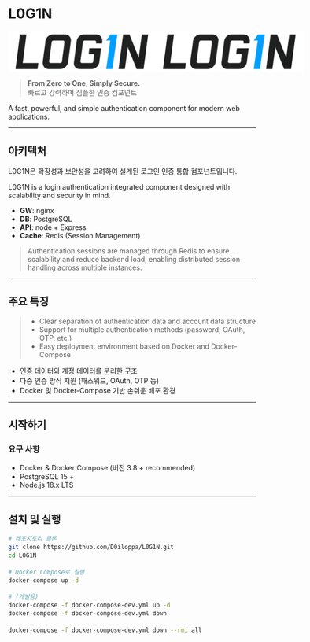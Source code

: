 # L0G1N

<div align="center" style="display:flex; margin-bottom:10px">
  <img src="logo_transparent.png" alt="L0G1N Logo" width="300">
  <img src="logo.png" alt="L0G1N Logo" width="300">
</div>

> **From Zero to One, Simply Secure.**  
> 빠르고 강력하며 심플한 인증 컴포넌트

A fast, powerful, and simple authentication component for modern web applications.


---

## 아키텍처

L0G1N은 확장성과 보안성을 고려하여 설계된 로그인 인증 통합 컴포넌트입니다.

L0G1N is a login authentication integrated component designed with scalability and security in mind.

- **GW**: nginx
- **DB**: PostgreSQL  
- **API**: node + Express
- **Cache**: Redis (Session Management)

> Authentication sessions are managed through Redis to ensure scalability and reduce backend load, enabling distributed session handling across multiple instances.

---

## 주요 특징


> - Clear separation of authentication data and account data structure
> - Support for multiple authentication methods (password, OAuth, OTP, etc.)
> - Easy deployment environment based on Docker and Docker-Compose

- 인증 데이터와 계정 데이터를 분리한 구조  
- 다중 인증 방식 지원 (패스워드, OAuth, OTP 등)  
- Docker 및 Docker-Compose 기반 손쉬운 배포 환경  

---

## 시작하기

### 요구 사항

- Docker & Docker Compose (버전 3.8 + recommended)
- PostgreSQL 15 +
- Node.js 18.x LTS

---

## 설치 및 실행

```bash
# 레포지토리 클론
git clone https://github.com/D0iloppa/L0G1N.git
cd L0G1N

# Docker Compose로 실행
docker-compose up -d

# (개발용)
docker-compose -f docker-compose-dev.yml up -d
docker-compose -f docker-compose-dev.yml down

docker-compose -f docker-compose-dev.yml down --rmi all

```
